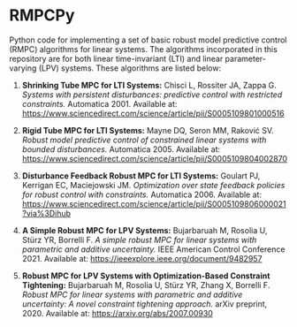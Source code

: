 # RMPCPy
Python code for implementing a set of basic robust model predictive control (RMPC) algorithms for linear systems. The algorithms incorporated in this repository are for both linear time-invariant (LTI) and linear parameter-varying (LPV) systems. These algorithms are listed below: 

1. **Shrinking Tube MPC for LTI Systems:** Chisci L, Rossiter JA, Zappa G. _Systems with persistent disturbances: predictive control with restricted constraints._ Automatica 2001. Available at: https://www.sciencedirect.com/science/article/pii/S0005109801000516

2. **Rigid Tube MPC for LTI Systems:** Mayne DQ, Seron MM, Raković SV. _Robust model predictive control of constrained linear systems with bounded disturbances._ Automatica 2005. Available at: https://www.sciencedirect.com/science/article/pii/S0005109804002870

3. **Disturbance Feedback Robust MPC for LTI Systems:** Goulart PJ, Kerrigan EC, Maciejowski JM. _Optimization over state feedback policies for robust control with constraints._ Automatica 2006. Available at: https://www.sciencedirect.com/science/article/pii/S0005109806000021?via%3Dihub

4. **A Simple Robust MPC for LPV Systems:** Bujarbaruah M, Rosolia U, Stürz YR, Borrelli F. _A simple robust MPC for linear systems with parametric and additive uncertainty._ IEEE American Control Conference 2021. Available at: https://ieeexplore.ieee.org/document/9482957

5. **Robust MPC for LPV Systems with Optimization-Based Constraint Tightening:** Bujarbaruah M, Rosolia U, Stürz YR, Zhang X, Borrelli F. _Robust MPC for linear systems with parametric and additive uncertainty: A novel constraint tightening approach._ arXiv preprint, 2020. Available at: https://arxiv.org/abs/2007.00930

